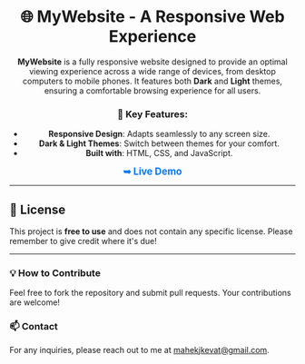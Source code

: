 <div align="center">

# 🌐 MyWebsite - A Responsive Web Experience

**MyWebsite** is a fully responsive website designed to provide an optimal viewing experience across a wide range of devices, from desktop computers to mobile phones. It features both **Dark** and **Light** themes, ensuring a comfortable browsing experience for all users.

### 🚀 Key Features:
- **Responsive Design**: Adapts seamlessly to any screen size.
- **Dark & Light Themes**: Switch between themes for your comfort.
- **Built with**: HTML, CSS, and JavaScript.

<a href="https://mahekkevat.github.io/mywesbite/" style="font-size: 1.2em; color: #007BFF; text-decoration: none;"><strong>➥ Live Demo</strong></a>

</div>

---

## 📜 License

This project is **free to use** and does not contain any specific license. Please remember to give credit where it's due!

---

### 💡 How to Contribute
Feel free to fork the repository and submit pull requests. Your contributions are welcome!

### 📫 Contact
For any inquiries, please reach out to me at [mahekjkevat@gmail.com](mailto:your-email@example.com).
